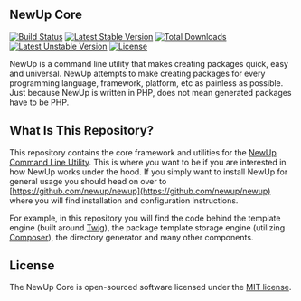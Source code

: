 ## NewUp Core

[![Build Status](https://travis-ci.org/newup/core.svg)](https://travis-ci.org/newup/core)
[![Latest Stable Version](https://poser.pugx.org/newup/core/v/stable.svg)](https://packagist.org/packages/newup/core)
[![Total Downloads](https://poser.pugx.org/newup/core/downloads.svg)](https://packagist.org/packages/newup/core)
[![Latest Unstable Version](https://poser.pugx.org/newup/core/v/unstable.svg)](https://packagist.org/packages/newup/core)
[![License](https://poser.pugx.org/newup/core/license.svg)](https://packagist.org/packages/newup/core)

NewUp is a command line utility that makes creating packages quick, easy and universal. NewUp attempts to make creating packages for every programming language, framework, platform, etc as painless as possible. Just because NewUp is written in PHP, does not mean generated packages have to be PHP.

## What Is This Repository?

This repository contains the core framework and utilities for the [NewUp Command Line Utility](https://github.com/newup/newup). This is where you want to be if you are interested in how NewUp works under the hood. If you simply want to install NewUp for general usage you should head on over to [https://github.com/newup/newup](https://github.com/newup/newup) where you will find installation and configuration instructions.

For example, in this repository you will find the code behind the template engine (built around [Twig](http://twig.sensiolabs.org/)), the package template storage engine (utilizing [Composer](https://getcomposer.org/)), the directory generator and many other components.

## License

The NewUp Core is open-sourced software licensed under the [MIT license](http://opensource.org/licenses/MIT).